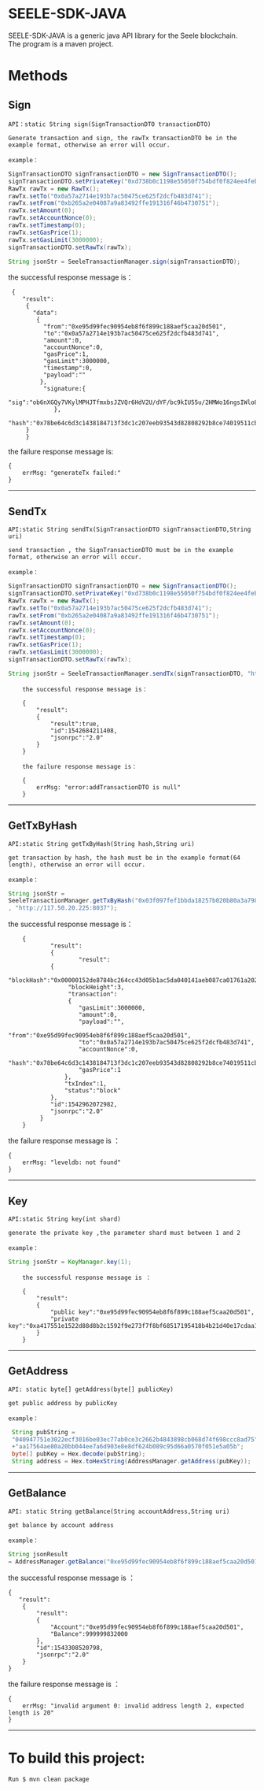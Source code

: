 # SEELE-SDK-JAVA

SEELE-SDK-JAVA is a generic java API library for the Seele blockchain.<br>
The program is a maven project.


# Methods

## Sign

	API：static String sign(SignTransactionDTO transactionDTO)

	Generate transaction and sign, the rawTx transactionDTO be in the example format, otherwise an error will occur.

	example：
```java
SignTransactionDTO signTransactionDTO = new SignTransactionDTO();
signTransactionDTO.setPrivateKey("0xd738b0c1198e55050f754bdf0f824ee4febd962a6b751faab86c081ad5033b0d");
RawTx rawTx = new RawTx();
rawTx.setTo("0x0a57a2714e193b7ac50475ce625f2dcfb483d741");
rawTx.setFrom("0xb265a2e04087a9a83492ffe191316f46b4730751");
rawTx.setAmount(0);
rawTx.setAccountNonce(0);
rawTx.setTimestamp(0);
rawTx.setGasPrice(1);
rawTx.setGasLimit(3000000);
signTransactionDTO.setRawTx(rawTx);

String jsonStr = SeeleTransactionManager.sign(signTransactionDTO);
```
the successful response message is：
		
     {
	    "result":
	     {
		   "data":
		    {
		      "from":"0xe95d99fec90954eb8f6f899c188aef5caa20d501",
		      "to":"0x0a57a2714e193b7ac50475ce625f2dcfb483d741",
		      "amount":0,
		      "accountNonce":0,
		      "gasPrice":1,
		      "gasLimit":3000000,
		      "timestamp":0,
		      "payload":""
		     },
		      "signature:{
		      "sig":"ob6nXGQy7VKylMPHJTfmxbsJZVQr6HdV2U/dYF/bc9kIU55u/2HMWo16ngsIWlo87aZCqlUY6H5h1+boImfDowA="
	             },
		      "hash":"0x78be64c6d3c1438184713f3dc1c207eeb93543d82808292b8ce74019511cb057"
		 }
         }

the failure response message is:
		
	{
		errMsg: "generateTx failed:"
	}

------------------------------------------------------------------------------

## SendTx

	API:static String sendTx(SignTransactionDTO signTransactionDTO,String uri)

	send transaction , the SignTransactionDTO must be in the example format, otherwise an error will occur.

	example：
	
```java
SignTransactionDTO signTransactionDTO = new SignTransactionDTO();
signTransactionDTO.setPrivateKey("0xd738b0c1198e55050f754bdf0f824ee4febd962a6b751faab86c081ad5033b0d");
RawTx rawTx = new RawTx();
rawTx.setTo("0x0a57a2714e193b7ac50475ce625f2dcfb483d741");
rawTx.setFrom("0xb265a2e04087a9a83492ffe191316f46b4730751");
rawTx.setAmount(0);
rawTx.setAccountNonce(0);
rawTx.setTimestamp(0);
rawTx.setGasPrice(1);
rawTx.setGasLimit(3000000);
signTransactionDTO.setRawTx(rawTx);

String jsonStr = SeeleTransactionManager.sendTx(signTransactionDTO, "http://117.50.20.225:8037");
```
		the successful response message is：
		
		{
			"result":
			{
				"result":true,
				"id":1542684211408,
				"jsonrpc":"2.0"
			}
		}

		the failure response message is：
		
		{
			errMsg: "error:addTransactionDTO is null"
		}

------------------------------------------------------------------------------

## GetTxByHash

	API:static String getTxByHash(String hash,String uri)

	get transaction by hash, the hash must be in the example format(64 length), otherwise an error will occur.

	example：
```java
String jsonStr = 
SeeleTransactionManager.getTxByHash("0x03f097fef1bbda18257b020b80a3a79834bcd324635fcc4f932173c1767c2889"
, "http://117.50.20.225:8037");
```
the successful response message is：
		
        {
                "result":
                {
                        "result":
		        {
			        "blockHash":"0x00000152de8784bc264cc43d05b1ac5da040141aeb087ca01761a2028b6fd7f7",
			         "blockHeight":3,
			         "transaction":
			         {
			 	        "gasLimit":3000000,
			 	        "amount":0,
			 	        "payload":"",
			 	        "from":"0xe95d99fec90954eb8f6f899c188aef5caa20d501",
			 	        "to":"0x0a57a2714e193b7ac50475ce625f2dcfb483d741",
			 	        "accountNonce":0,
			 	        "hash":"0x78be64c6d3c1438184713f3dc1c207eeb93543d82808292b8ce74019511cb057",
			 	        "gasPrice":1
			        },
			        "txIndex":1,
			        "status":"block"
		        },
		        "id":1542962072982,
		        "jsonrpc":"2.0"
	         }
        }
	
the failure response message is ：
		
	{
		errMsg: "leveldb: not found"
	}

------------------------------------------------------------------------------

## Key

	API:static String key(int shard)

	generate the private key ,the parameter shard must between 1 and 2

	example：
```java
String jsonStr = KeyManager.key(1);
```

		the successful response message is ：
		
		{
			"result":
			{
				"public key":"0xe95d99fec90954eb8f6f899c188aef5caa20d501",
				"private key":"0xa417551e1522d88d8b2c1592f9e273f7f8bf68517195418b4b21d40e17cdaa1f"
			}
		}

------------------------------------------------------------------------------

## GetAddress

	API: static byte[] getAddress(byte[] publicKey)

	get public address by publicKey

	example：
```java
 String pubString = 
 "040947751e3022ecf3016be03ec77ab0ce3c2662b4843898cb068d74f698ccc8ad75"
 +"aa17564ae80a20bb044ee7a6d903e8e8df624b089c95d66a0570f051e5a05b";
 byte[] pubKey = Hex.decode(pubString);
 String address = Hex.toHexString(AddressManager.getAddress(pubKey)); 
```

------------------------------------------------------------------------------

## GetBalance

	API: static String getBalance(String accountAddress,String uri)

	get balance by account address

	example：
```java
String jsonResult 
= AddressManager.getBalance("0xe95d99fec90954eb8f6f899c188aef5caa20d501","http://117.50.20.225:8037"); 
```
the successful response message is ：
		
	{
	   "result":
		{
		    "result":
		    {
			    "Account":"0xe95d99fec90954eb8f6f899c188aef5caa20d501",
			    "Balance":999999832000
		    },
		    "id":1543308520798,
		    "jsonrpc":"2.0"
		}
	}
the failure response message is ：
		
	{
		errMsg: "invalid argument 0: invalid address length 2, expected length is 20"
	}
------------------------------------------------------------------------------
		
# To build this project:
	
	Run $ mvn clean package

